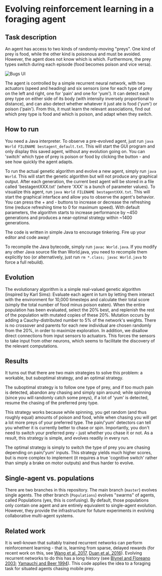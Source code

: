 # Evolving reinforcement learning in a foraging agent


## Task description

An agent has access to two kinds of randomly-moving "preys". One kind of prey is food, while the
other kind is poisonous and must be avoided. However, the agent does not know
which is which. Furthermore, the prey types switch during each episode (food
becomes poison and vice versa).

![Bugs UI](https://github.com/ThomasMiconi/Bugs/blob/master/World.gif)

The agent is controlled by a simple recurrent neural network, with two
actuators (speed and heading) and six sensors (one for each type of prey on the
left and right, one for 'pain' and one for 'yum'). It can detect each prey type
on either side of its body (with intensity inversely proportional to distance),
and can  also detect whether whatever it just ate is food ('yum') or poison
('pain'). From this, it must learn the relevant associations, find out which prey type is food
and which is poison, and adapt when they switch.


## How to run

You need a Java interpreter. To observe a pre-evolved agent, just run `java
World FILENAME bestagent_default.txt`. This will start the GUI program and only
display this saved agent, without
any evolution going on. You can 'switch' which type of prey is poison or food by
clicking the button - and see how quickly the agent adapts.

To run the actual genetic algorithm and evolve a new agent, simply run  `java
World`.  This will start the genetic algorithm but will not produce any
graphical output. After each generation, the current best agent will be stored
in a file called 'bestagentXXX.txt' (where 'XXX' is a bunch of parameter
values). To visualize this agent, run `java World FILENAME bestagentXXX.txt`.
This will start the graphical interface and allow you to observe the agent's
behavior.  You can press the + and - buttons to increase or decrease the
refreshing time (reduce refreshing time to 0 for maximum speed). With default
parameters, the algorithm starts to increase performance by ~450 generations
and produces a near-optimal strategy within ~1400 generations. 

The code is written in simple Java to encourage tinkering. Fire up your
editor and code away!

To recompile the Java bytecode, simply run `javac World.java`. If
you modify any other Java source file than World.java, you need to recompile
them explicitly too (or alternatively, just run `rm *.class; javac World.java`
to force a full rebuild). 

## Evolution

The evolutionary algorithm is a simple real-valued genetic algorithm (inspired
by Karl Sims): Evaluate each agent in turn by letting them interact with the
environment for 10,000 timesteps and calculate their total score (simply the
total number of food minus poison eaten). When the entire population has been
evaluated, select the 20% best, and replenish the rest of the population with
mutated copies of these 20%. Mutation occurs by adding a Cauchy-distributed
number to 5% of the network's weights. There is no crossover and parents for
each new individual are chosen randomly from the 20%, in order to maximize
exploration. In addition, we disallow direct connections
from input sensors to actuators. This forces the sensors to take input from
other neurons, which seems to facilitate the discovery of the relevant
computations.

## Results

It turns out that there are two main strategies to solve this problem: a workable, but suboptimal strategy, and an optimal strategy. 

The suboptimal
strategy is to follow one type of prey, and if too much pain is detected,
abandon any chasing and simply spin around; while spinning (since you will randomly catch some preys), if a lot of 'yum' is detected,
resume the chasing of the preferred prey type.

This strategy works because while spinning, you get random (and thus roughly
equal) amounts of poison and food, while when chasing you will get a lot more
preys of your preferred type. The pain/'yum' detectors can tell you whether it
is currently better to chase or spin. Importantly, you don't need to switch
your preferred prey - just whether you chase it or not. As a result, this
strategy is simple, and evolves readily in every run.

The optimal strategy is simply to switch the type of prey you are chasing
depending on pain/'yum' inputs. This strategy yields much higher scores, but is
more complex to implement (it requires a true 'cognitive switch' rather than
simply a brake on motor outputs) and thus harder to evolve.


## Single-agent vs. populations

There are two branches in this repository. The main branch (`master`) evolves
single agents. The other branch (`Populations`) evolves "swarms" of agents,
called Populations (yes, this is confusing). By default, those populations only
contain one agent and are entirely equivalent to single-agent evolution.
However, they provide the infrastructure for future experiments in evolving
collaborative multi-agent systems.


## Related work

It is well-known that suitably trained recurrent networks can perform
reinforcement learning - that is, learning from sparse, delayed rewards (for
recent work on this, see [Wang et al.  2017](https://arxiv.org/abs/1611.05763),
[Duan et al.  2016](https://arxiv.org/abs/1611.02779)). Evolving recurrent
networks to do this has a long history (see [Blynel and Floreano
2003](https://link.springer.com/chapter/10.1007/3-540-36605-9_54); [Yamauchi and
Beer 1994](http://dl.acm.org/citation.cfm?id=189951)). This code applies the idea to a foraging task for situated agents chasing mobile prey.
